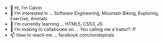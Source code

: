 - 👋 Hi, I’m Calvin
- 👀 I’m interested in ... Software Engineering, Mountain Biking, Exploring, Exercise, Animals
- 🌱 I’m currently learning ... HTML5, CSS3, JS
- 💞️ I’m looking to collaborate on ... You calling me a traitor? :P
- 📫 How to reach me ... facebook.com/mindspirals

<!---
calvinM17/calvinM17 is a ✨ special ✨ repository because its `README.md` (this file) appears on your GitHub profile.
You can click the Preview link to take a look at your changes.
--->
